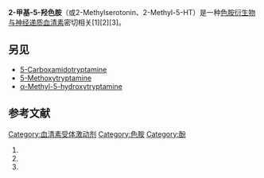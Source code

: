 **2-甲基-5-羟色胺**（或2-Methylserotonin、2-Methyl-5-HT）是一种[色胺](../Page/色胺.md "wikilink")[衍生物与](https://zh.wikipedia.org/wiki/衍生物 "wikilink")[神经递质](../Page/神经递质.md "wikilink")[血清素](../Page/血清素.md "wikilink")密切相关\[1\]\[2\]\[3\]。

## 另见

  - [5-Carboxamidotryptamine](https://zh.wikipedia.org/wiki/5-Carboxamidotryptamine "wikilink")
  - [5-Methoxytryptamine](https://zh.wikipedia.org/wiki/5-Methoxytryptamine "wikilink")
  - [α-Methyl-5-hydroxytryptamine](https://zh.wikipedia.org/wiki/Α-Methyl-5-HT "wikilink")

## 参考文献

[Category:血清素受体激动剂](https://zh.wikipedia.org/wiki/Category:血清素受体激动剂 "wikilink")
[Category:色胺](https://zh.wikipedia.org/wiki/Category:色胺 "wikilink")
[Category:酚](https://zh.wikipedia.org/wiki/Category:酚 "wikilink")

1.
2.
3.